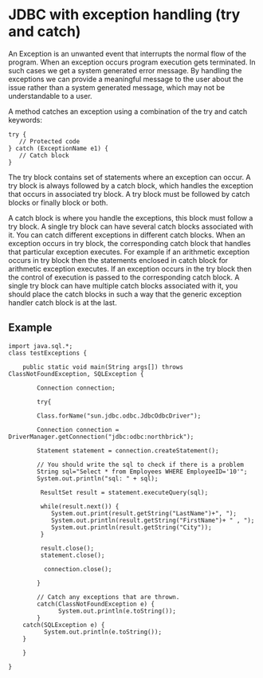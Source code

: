 # JDBC with exception handling (try and catch)


An Exception is an unwanted event that interrupts the normal flow of the program. When an exception occurs program execution gets terminated. In such cases we get a system generated error message. By handling the exceptions we can provide a meaningful message to the user about the issue rather than a system generated message, which may not be understandable to a user.

A method catches an exception using a combination of the try and catch keywords: 
```
try {
   // Protected code
} catch (ExceptionName e1) {
   // Catch block
}
```

The try block contains set of statements where an exception can occur. A try block is always followed by a catch block, which handles the exception that occurs in associated try block. A try block must be followed by catch blocks or finally block or both. 

A catch block is where you handle the exceptions, this block must follow a try block. A single try block can have several catch blocks associated with it. You can catch different exceptions in different catch blocks. When an exception occurs in try block, the corresponding catch block that handles that particular exception executes. For example if an arithmetic exception occurs in try block then the statements enclosed in catch block for arithmetic exception executes. If an exception occurs in the try block then the control of execution is passed to the corresponding catch block. A single try block can have multiple catch blocks associated with it, you should place the catch blocks in such a way that the generic exception handler catch block is at the last.

## Example

```
import java.sql.*;
class testExceptions {

    public static void main(String args[]) throws ClassNotFoundException, SQLException {
        
        Connection connection;
		    
        try{
		
		Class.forName("sun.jdbc.odbc.JdbcOdbcDriver");

		Connection connection = DriverManager.getConnection("jdbc:odbc:northbrick");

		Statement statement = connection.createStatement();

		// You should write the sql to check if there is a problem
		String sql="Select * from Employees WHERE EmployeeID='10'";
		System.out.println("sql: " + sql);
		
		 ResultSet result = statement.executeQuery(sql);

		 while(result.next()) {
			System.out.print(result.getString("LastName")+", ");
			System.out.println(result.getString("FirstName")+ " , ");
			System.out.println(result.getString("City"));
		 }

		 result.close();
		 statement.close();
			
		  connection.close();
			
        }
		
        // Catch any exceptions that are thrown.
        catch(ClassNotFoundException e) {
              System.out.println(e.toString());
        }
	catch(SQLException e) {
	      System.out.println(e.toString());
	}
        
    }
    
}

```

